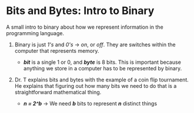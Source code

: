 # Bits and Bytes: Intro to Binary
A small intro to binary about how we represent information in the programming language.

1. Binary is just *1's* and *0's* → *on*, or *off*. They are switches within the computer that represents memory.
    - ***bit*** is a single 1 or 0, and ***byte*** is 8 bits. This is important because anything we store in a computer has to be represented by binary.

2. Dr. T explains bits and bytes with the example of a coin flip tournament. He explains that figuring out how many bits we need to do that is a straightforward mathematical thing.
    - ***n = 2^b***  → We need ***b*** bits to represent ***n*** distinct things